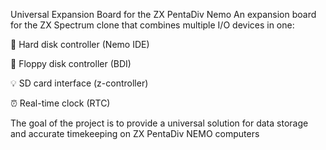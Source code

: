 Universal Expansion Board for the ZX PentaDiv Nemo
An expansion board for the ZX Spectrum clone that combines multiple I/O devices in one:

💾 Hard disk controller (Nemo IDE) 

📼 Floppy disk controller (BDI)

💡 SD card interface (z-controller)

⏰ Real-time clock (RTC)

The goal of the project is to provide a universal solution for data storage and accurate timekeeping on ZX PentaDiv NEMO computers
